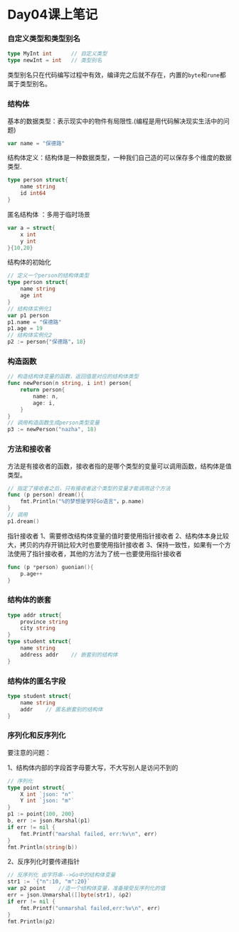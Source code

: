 

# Day04课上笔记

### 自定义类型和类型别名

```go
type MyInt int		// 自定义类型
type newInt = int	// 类型别名
```

类型别名只在代码编写过程中有效，编译完之后就不存在，内置的`byte`和`rune`都属于类型别名。

### 结构体

基本的数据类型：表示现实中的物件有局限性.(编程是用代码解决现实生活中的问题)

```go
var name = "保德路"
```

结构体定义：结构体是一种数据类型，一种我们自己造的可以保存多个维度的数据类型.

```go
type person struct{
    name string
    id int64
}
```

匿名结构体 ：多用于临时场景

```go
var a = struct{
    x int
    y int
}{10,20}
```

结构体的初始化

```go
// 定义一个person的结构体类型
type person struct{
    name string
    age int
}
// 结构体实例化1
var p1 person
p1.name = "保德路"
p1.age = 19
// 结构体实例化2
p2 := person{"保德路"，18}
```

### 构造函数

```go
// 构造结构体变量的函数，返回值是对应的结构体类型
func newPerson(n string, i int) person{
    return person{
        name: n,
        age: i,
    }
}
// 调用构造函数生成person类型变量
p3 := newPerson("nazha", 18)

```

### 方法和接收者

方法是有接收者的函数，接收者指的是哪个类型的变量可以调用函数，结构体是值类型。

```go
// 指定了接收者之后，只有接收者这个类型的变量才能调用这个方法
func (p person) dream(){
    fmt.Println("%的梦想是学好Go语言"，p.name)
}
// 调用
p1.dream()
```

指针接收者
1、需要修改结构体变量的值时要使用指针接收者
2、结构体本身比较大，拷贝的内存开销比较大时也要使用指针接收者
3、保持一致性，如果有一个方法使用了指针接收者，其他的方法为了统一也要使用指针接收者

```go
func (p *person) guonian(){
    p.age++
}
```

### 结构体的嵌套

```go
type addr struct{
    province string
    city string
}
type student struct{
    name string
    address addr	// 嵌套别的结构体
}
```

### 结构体的匿名字段

```go
type student struct{
    name string
    addr	// 匿名嵌套别的结构体
}
```



### 序列化和反序列化

要注意的问题：

1、结构体内部的字段首字母要大写，不大写别人是访问不到的

```go
// 序列化
type point struct{
    X int `json: "n"`
    Y int `json: "m"`
}
p1 := point{100, 200}
b, err := json.Marshal(p1)
if err != nil {
    fmt.Printf("marshal failed, err:%v\n", err)
}
fmt.Println(string(b))
```

2、反序列化时要传递指针

```go
// 反序列化 由字符串-->Go中的结构体变量
str1 := `{"n":10, "m":20}`
var p2 point	//造一个结构体变量，准备接受反序列化的值
err = json.Unmarshal([]byte(str1), &p2)
if err != nil {
    fmt.Printf("unmarshal failed,err:%v\n", err)
}
fmt.Println(p2)
```

